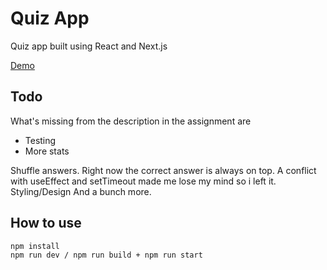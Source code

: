 # Quiz App

Quiz app built using React and Next.js

[Demo](https://quizapp-nwvvkzprx.vercel.app)

## Todo

What's missing from the description in the assignment are

- Testing
- More stats

Shuffle answers. Right now the correct answer is always on top.
A conflict with useEffect and setTimeout made me lose my mind so i left it.
Styling/Design
And a bunch more.

## How to use

```
npm install
npm run dev / npm run build + npm run start

```
